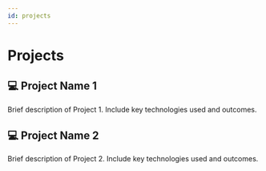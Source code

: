 ```yaml
---
id: projects
---
```


# Projects

## 💻 Project Name 1
Brief description of Project 1. Include key technologies used and outcomes.



## 💻 Project Name 2
Brief description of Project 2. Include key technologies used and outcomes.


